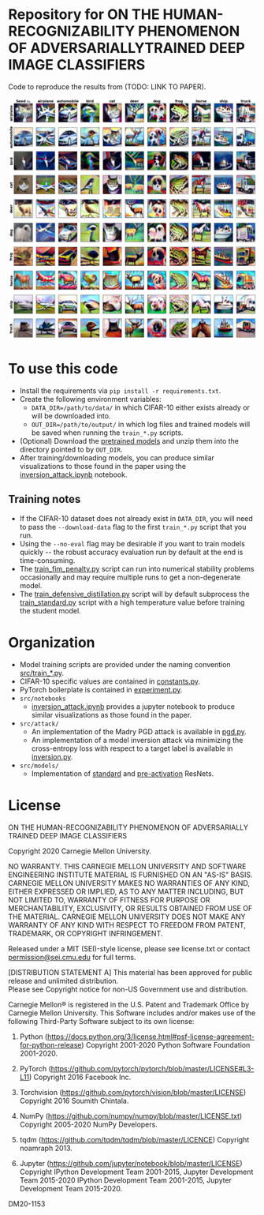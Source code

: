 # Repository for ON THE HUMAN-RECOGNIZABILITY PHENOMENON OF ADVERSARIALLYTRAINED DEEP IMAGE CLASSIFIERS

Code to reproduce the results from (TODO: LINK TO PAPER).

![](artifacts/inversions.png)

# To use this code
- Install the requirements via `pip install -r requirements.txt`. 
- Create the following environment variables:
    - `DATA_DIR=/path/to/data/` in which CIFAR-10 either exists already or will be downloaded into.
    - `OUT_DIR=/path/to/output/` in which log files and trained models will be saved when running the `train_*.py` scripts.
- (Optional) Download the [pretrained models](https://drive.google.com/file/d/1YQVMXEivaF1niFCOkpAAtrWksM5dERQ0/view?usp=sharing) and unzip them into the directory pointed to by `OUT_DIR`.
- After training/downloading models, you can produce similar visualizations to those found in the paper using the [inversion_attack.ipynb](src/notebooks/inversion_attack.ipynb) notebook.

## Training notes
- If the CIFAR-10 dataset does not already exist in `DATA_DIR`, you will need to pass the `--download-data` flag to the first `train_*.py` script that you run.
- Using the `--no-eval` flag may be desirable if you want to train models quickly -- the robust accuracy evaluation run by default at the end is time-consuming.
- The [train_fim_penalty.py](src/train_fim_penalty.py) script can run into numerical stability problems occasionally and may require multiple runs to get a non-degenerate model.
- The [train_defensive_distillation.py](src/train_defensive_distillation.py) script will by default subprocess the [train_standard.py](src/train_standard.py) script with a high temperature value before training the student model.

# Organization
- Model training scripts are provided under the naming convention [src/train_*.py](src/train_standard.py).
- CIFAR-10 specific values are contained in [constants.py](src/constants.py).
- PyTorch boilerplate is contained in [experiment.py](src/experiment.py).
- `src/notebooks`
    - [inversion_attack.ipynb](src/notebooks/inversion_attack.ipynb) provides a jupyter notebook to produce similar visualizations as those found in the paper.
- `src/attack/`
    - An implementation of the Madry PGD attack is available in [pgd.py](src/attack/pgd).
    - An implementation of a model inversion attack via minimizing the cross-entropy loss with respect to a target label is available in [inversion.py](src/attack/inversion.py).
- `src/models/`
    - Implementation of [standard](src/models/resnet.py) and [pre-activation](src/models/preact_resnet.py) ResNets.

# License

ON THE HUMAN-RECOGNIZABILITY PHENOMENON OF ADVERSARIALLY TRAINED DEEP IMAGE CLASSIFIERS

Copyright 2020 Carnegie Mellon University.

NO WARRANTY. THIS CARNEGIE MELLON UNIVERSITY AND SOFTWARE ENGINEERING INSTITUTE 
MATERIAL IS FURNISHED ON AN "AS-IS" BASIS. CARNEGIE MELLON UNIVERSITY MAKES NO 
WARRANTIES OF ANY KIND, EITHER EXPRESSED OR IMPLIED, AS TO ANY MATTER INCLUDING, 
BUT NOT LIMITED TO, WARRANTY OF FITNESS FOR PURPOSE OR MERCHANTABILITY, 
EXCLUSIVITY, OR RESULTS OBTAINED FROM USE OF THE MATERIAL. CARNEGIE MELLON 
UNIVERSITY DOES NOT MAKE ANY WARRANTY OF ANY KIND WITH RESPECT TO FREEDOM FROM 
PATENT, TRADEMARK, OR COPYRIGHT INFRINGEMENT.

Released under a MIT (SEI)-style license, please see license.txt or contact permission@sei.cmu.edu for full terms.

[DISTRIBUTION STATEMENT A] This material has been approved for public release and unlimited distribution.  
Please see Copyright notice for non-US Government use and distribution.

Carnegie Mellon® is registered in the U.S. Patent and Trademark Office by Carnegie Mellon University.
This Software includes and/or makes use of the following Third-Party Software subject to its own license:

1. Python (https://docs.python.org/3/license.html#psf-license-agreement-for-python-release) Copyright 2001-2020 
Python Software Foundation 2001-2020.

2. PyTorch (https://github.com/pytorch/pytorch/blob/master/LICENSE#L3-L11) Copyright 2016 Facebook Inc.

3. Torchvision (https://github.com/pytorch/vision/blob/master/LICENSE) Copyright 2016 Soumith Chintala.

4. NumPy (https://github.com/numpy/numpy/blob/master/LICENSE.txt) Copyright 2005-2020 NumPy Developers.

5. tqdm (https://github.com/tqdm/tqdm/blob/master/LICENCE) Copyright noamraph 2013.

6. Jupyter (https://github.com/jupyter/notebook/blob/master/LICENSE) Copyright IPython Development Team 
2001-2015, Jupyter Development Team 2015-2020 IPython Development Team 2001-2015, Jupyter Development 
Team 2015-2020.

DM20-1153

